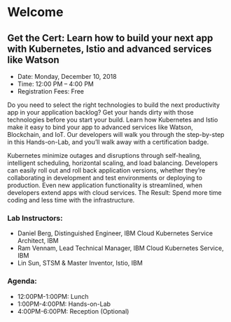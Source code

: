 # Welcome

## Get the Cert: Learn how to build your next app with Kubernetes, Istio and advanced services like Watson

- Date: Monday, December 10, 2018
- Time: 12:00 PM – 4:00 PM
- Registration Fees: Free

Do you need to select the right technologies to build the next productivity app in your application backlog? Get your hands dirty with those technologies before you start your build. Learn how Kubernetes and Istio make it easy to bind your app to advanced services like Watson, Blockchain, and IoT. Our developers will walk you through the step-by-step in this Hands-on-Lab, and you’ll walk away with a certification badge.

Kubernetes minimize outages and disruptions through self-healing, intelligent scheduling, horizontal scaling, and load balancing. Developers can easily roll out and roll back application versions, whether they’re collaborating in development and test environments or deploying to production. Even new application functionality is streamlined, when developers extend apps with cloud services.
The Result: Spend more time coding and less time with the infrastructure.

### Lab Instructors:

- Daniel Berg, Distinguished Engineer, IBM Cloud Kubernetes Service Architect, IBM
- Ram Vennam, Lead Technical Manager, IBM Cloud Kubernetes Service, IBM
- Lin Sun, STSM & Master Inventor, Istio, IBM

### Agenda:


- 12:00PM-1:00PM: Lunch
- 1:00PM-4:00PM: Hands-on-Lab
- 4:00PM-6:00PM: Reception (Optional)